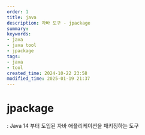 ```yaml
---
order: 1
title: java
description: 자바 도구 - jpackage
summary:
keywords:
- java
- java tool
- jpackage
tags:
- java
- tool
created_time: 2024-10-22 23:58
modified_time: 2025-01-19 21:37
---
```


# jpackage 
: Java 14 부터 도입된 자바 애플리케이션을 패키징하는 도구  